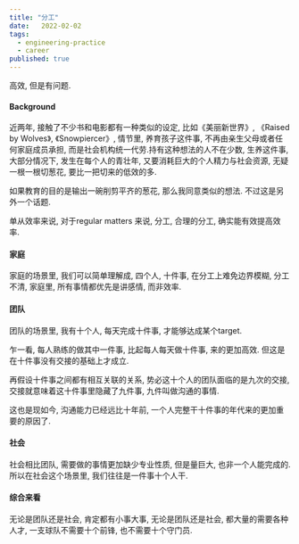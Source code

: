 ```yaml
---
title: "分工"
date:   2022-02-02
tags:
  - engineering-practice
  - career
published: true
---
```


高效, 但是有问题.

#### Background
近两年, 接触了不少书和电影都有一种类似的设定, 比如《美丽新世界》, 《Raised by Wolves》, 《Snowpiercer》, 情节里, 养育孩子这件事, 不再由亲生父母或者任何家庭成员承担, 而是社会机构统一代劳.持有这种想法的人不在少数, 生养这件事, 大部分情况下, 发生在每个人的青壮年, 又要消耗巨大的个人精力与社会资源, 无疑一根一根切葱花, 要比一把切来的低效的多.

如果教育的目的是输出一碗削剪平齐的葱花, 那么我同意类似的想法. 不过这是另外一个话题. 

单从效率来说, 对于regular matters 来说, 分工, 合理的分工, 确实能有效提高效率.

#### 家庭
家庭的场景里, 我们可以简单理解成, 四个人, 十件事, 在分工上难免边界模糊, 分工不清, 家庭里, 所有事情都优先是讲感情, 而非效率.

#### 团队
团队的场景里, 我有十个人, 每天完成十件事, 才能够达成某个target. 

乍一看, 每人熟练的做其中一件事, 比起每人每天做十件事, 来的更加高效. 但这是在十件事没有交接的基础上才成立.

再假设十件事之间都有相互关联的关系, 势必这十个人的团队面临的是九次的交接, 交接就意味着这十件事里隐藏了九件事, 九件叫做沟通的事情.

这也是现如今, 沟通能力已经远比十年前,  一个人完整干十件事的年代来的更加重要的原因了.

#### 社会
社会相比团队, 需要做的事情更加缺少专业性质, 但是量巨大, 也非一个人能完成的. 所以在社会这个场景里, 我们往往是一件事十个人干.

#### 综合来看
无论是团队还是社会, 肯定都有小事大事, 无论是团队还是社会, 都大量的需要各种人才, 一支球队不需要十个前锋, 也不需要十个守门员.